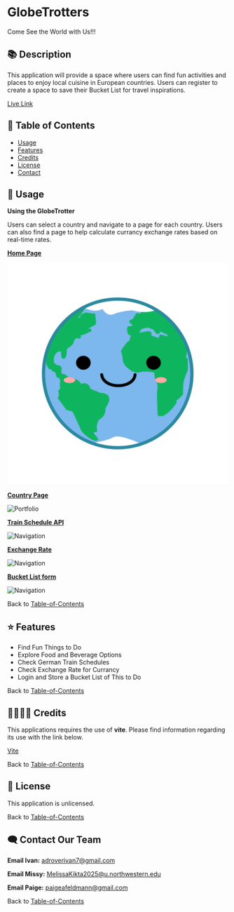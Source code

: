 # GlobeTrotters
Come See the World with Us!!!  


## 📚 Description
This application will provide a space where users can find fun activities and places to enjoy local cuisine in European countries. Users can register to create a space to save their Bucket List for travel inspirations. 

[Live Link](https://globetrotters-j0kf.onrender.com)

## 🚀 Table of Contents
  * [Usage](#📝-Usage)
  * [Features](#⭐-features)
  * [Credits](#🫱🏽‍🫲🏾-credits)
  * [License](#📃-license)
  * [Contact](#🗨️-contact)

## 📝 Usage
<strong>Using the GlobeTrotter</strong>

Users can select a country and navigate to a page for each country. Users can also find a page to help calculate currancy exchange rates based on real-time rates.  

<u><strong>Home Page</strong></u>

![Navigation](./client/assets/images/globe.png)


<u><strong>Country Page</strong></u>

![Portfolio](./assets/images/saved.png)


<u><strong>Train Schedule API</strong></u>

![Navigation](./assets/images/search.png)


<u><strong>Exchange Rate</strong></u>

![Navigation](./assets/images/search.png)


<u><strong>Bucket List form</strong></u>

![Navigation](./assets/images/search.png)


Back to [Table-of-Contents](#🚀-table-of-contents)


## ⭐ Features
  * Find Fun Things to Do
  * Explore Food and Beverage Options
  * Check German Train Schedules
  * Check Exchange Rate for Currancy
  * Login and Store a Bucket List of This to Do


Back to [Table-of-Contents](#🚀-table-of-contents)


## 🫱🏽‍🫲🏾 Credits
This applications requires the use of <strong>vite</strong>. Please find information regarding its use with the link below.

[Vite](https://vite.dev/guide/)

Back to [Table-of-Contents](#🚀-table-of-contents)


## 📃 License
This application is unlicensed. 

Back to [Table-of-Contents](#🚀-table-of-contents)


## 🗨️ Contact Our Team

  <strong>Email Ivan:</strong> [adroverivan7@gmail.com](mailto:adroverivan7@gmail.com)

  <strong>Email Missy:</strong> [MelissaKikta2025@u.northwestern.edu](mailto:MelissaKikta@u.northwestern.edu)

  <strong>Email Paige:</strong> [paigeafeldmann@gmail.com](mailto:paigeafeldmann@gmail.com)

Back to [Table-of-Contents](#🚀-table-of-contents)